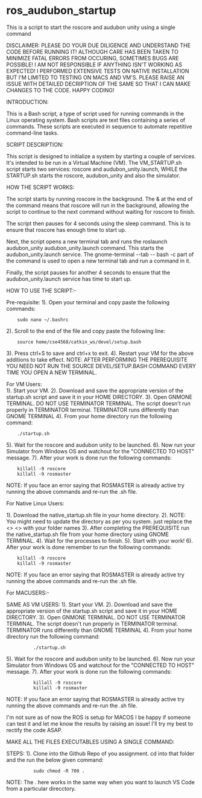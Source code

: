 # ros_audubon_startup
This is a script to start the roscore and audubon unity using a single command

DISCLAIMER: PLEASE DO YOUR DUE DILIGENCE AND UNDERSTAND THE CODE BEFORE RUNNING IT! ALTHOUGH CARE HAS BEEN TAKEN TO MINIMIZE FATAL ERRORS FROM OCCURING, SOMETIMES BUGS ARE POSSIBLE! I AM NOT RESPONSIBLE IF ANYTHING ISN'T WORKING AS EXPECTED! I PERFORMED EXTENSIVE TESTS ON NATIVE INSTALLATION BUT I'M LIMITED TO TESTING ON MACS AND VM'S. PLEASE RAISE AN ISSUE WITH DETAILED DECRIPTION OF THE SAME SO THAT I CAN MAKE CHANGES TO THE CODE. HAPPY CODING!



INTRODUCTION:
  
  This is a Bash script, a type of script used for running commands in the Linux operating system. Bash scripts are text files containing a series of commands. These scripts are executed in sequence to automate repetitive command-line tasks.

SCRIPT DESCRIPTION:
  
  This script is designed to initialize a system by starting a couple of services. It's intended to be run in a Virtual Machine (VM). The VM_STARTUP.sh script starts two services: roscore and audubon_unity.launch, WHILE the STARTUP.sh starts the roscore, audubon_unity and also the simulator.

HOW THE SCRIPT WORKS:
  
  The script starts by running roscore in the background. The & at the end of the command means that roscore will run in the background, allowing the script to continue to the next command without waiting for roscore to finish.
    
  The script then pauses for 4 seconds using the sleep command. This is to ensure that roscore has enough time to start up.
    
  Next, the script opens a new terminal tab and runs the roslaunch audubon_unity audubon_unity.launch command. This starts the audubon_unity.launch service. The gnome-terminal --tab -- bash -c part of the command is used to open a new terminal tab and run a command in it.
    
  Finally, the script pauses for another 4 seconds to ensure that the audubon_unity.launch service has time to start up.

HOW TO USE THE SCRIPT:-
  
  Pre-requisite:
  1). Open your terminal and copy paste the following commands:
        
        sudo nano ~/.bashrc
    
  2). Scroll to the end of the file and copy paste the following line:
  
        source home/cse4568/catkin_ws/devel/setup.bash
  
  3). Press ctrl+S to save and ctrl+x to exit.
  4). Restart your VM for the above additions to take effect.
  NOTE: AFTER PERFORMING THE PREREQUISITE YOU NEED NOT RUN THE SOURCE DEVEL/SETUP.BASH COMMAND EVERY TIME YOU OPEN A NEW TERMINAL.


 For VM Users:    
  1). Start your VM.
  2). Download and save the appropriate version of the startup.sh script and save it in your HOME DIRECTORY.
  3). Open GNMONE TERMINAL. DO NOT USE TERMINATOR TERMINAL. The script doesn't run properly in TERMINATOR terminal. TERMINATOR runs differently than GNOME TERMINAL
  4). From  your home directory run the following command:
  
        ./startup.sh
  5). Wait for the roscore and audubon unity to be launched.
  6). Now run your Simulator from Windows OS and watchout for the "CONNECTED TO HOST" message.
  7). After your work is done run the following commands:

        killall -9 roscore
        killall -9 rosmaster
  NOTE: If you face an error saying that ROSMASTER is already active try running the above commands and re-run the .sh file.


For Native Linux Users:
        
  1). Download the native_startup.sh file in your home directory.
  2). NOTE: You might need to update the directory as per you system. just replace the <> <> with your folder names
  3). After completing the PREREQUISITE run the native_startup.sh file from your home directory using GNOME TERMINAL.
  4). Wait for the processes to finish.
  5). Start with your work!
  6). After your work is done remember to run the following commands:
  
        killall -9 roscore
        killall -9 rosmaster
  NOTE: If you face an error saying that ROSMASTER is already active try running the above commands and re-run the .sh file.


For MACUSERS:-
  
SAME AS VM USERS:
  1). Start your VM.
  2). Download and save the appropriate version of the startup.sh script and save it in your HOME DIRECTORY.
  3). Open GNMONE TERMINAL. DO NOT USE TERMINATOR TERMINAL. The script doesn't run properly in TERMINATOR terminal. TERMINATOR runs differently than GNOME TERMINAL
  4). From  your home directory run the following command:

              ./startup.sh
              
  5). Wait for the roscore and audubon unity to be launched.
  6). Now run your Simulator from Windows OS and watchout for the "CONNECTED TO HOST" message.
  7). After your work is done run the following commands:
              
              killall -9 roscore
              killall -9 rosmaster
   NOTE: If you face an error saying that ROSMASTER is already active try running the above commands and re-run the .sh file.

I'm not sure as of now the ROS is setup for MACOS I be happy if someone can test it and let me know the results by raising an issue! I'll try my best to rectify the code ASAP.

MAKE ALL THE FILES EXECUTABLES USING A SINGLE COMMAND:

STEPS:
    1). Clone into the Github Repo of you assignment. cd into that folder and the run the below given command:
    
              sudo chmod -R 700 .

NOTE: The . here works in the same way when you want to launch VS Code from a particular direcctory.
 
